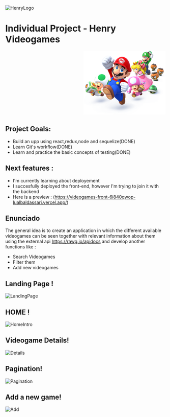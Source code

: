 ![HenryLogo](https://d31uz8lwfmyn8g.cloudfront.net/Assets/logo-henry-white-lg.png)

# Individual Project - Henry Videogames

<p align="right">
  <img height="200" src="./videogame.png" />
</p>

## Project Goals: 

- Build an upp using react,redux,node and sequelize(DONE)
- Learn Git's workflow(DONE)
- Learn and practice the basic concepts of testing(DONE)

## Next features :

- I'm currently learning about deployement
- I succesfully deployed the front-end, however I'm trying to join it with the backend
- Here is a preview : (https://videogames-front-6i840qwop-lualbaldassari.vercel.app/)

## Enunciado

The general idea is to create an application in which the different available videogames can be seen together with relevant information about them using the external api https://rawg.io/apidocs and develop another functions like :

- Search Videogames
- Filter them
- Add new videogames


## Landing Page !
![LandingPage](https://user-images.githubusercontent.com/35942892/201695671-65424497-2f09-4e68-bf72-d68a4ad27ff3.gif)

## HOME !
![HomeIntro](https://user-images.githubusercontent.com/35942892/201696076-e135b4a3-5fb0-421d-a86d-69833e7c342f.gif)

## Videogame Details!
![Details](https://user-images.githubusercontent.com/35942892/199514346-538a0e96-9036-4b0b-93aa-0a6f7db64749.PNG)

## Pagination!
![Pagination](https://user-images.githubusercontent.com/35942892/199514724-e68972c6-5a23-4b74-8d72-7b3e09c18f24.PNG)

## Add a new game!
![Add](https://user-images.githubusercontent.com/35942892/199514980-696b198e-b736-40c7-9da9-b72e37d2a11c.PNG)




